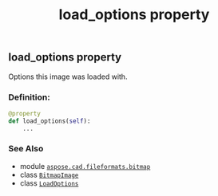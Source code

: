 ﻿---
title: load_options property
second_title: Aspose.CAD for Python via .NET API References
description: 
type: docs
weight: 190
url: /python-net/aspose.cad.fileformats.bitmap/bitmapimage/load_options/
is_root: false
---

## load_options property


Options this image was loaded with.
### Definition:
```python
@property
def load_options(self):
    ...
```

### See Also
* module [`aspose.cad.fileformats.bitmap`](../../)
* class [`BitmapImage`](/cad/python-net/aspose.cad.fileformats.bitmap/bitmapimage)
* class [`LoadOptions`](/cad/python-net/aspose.cad/loadoptions)
